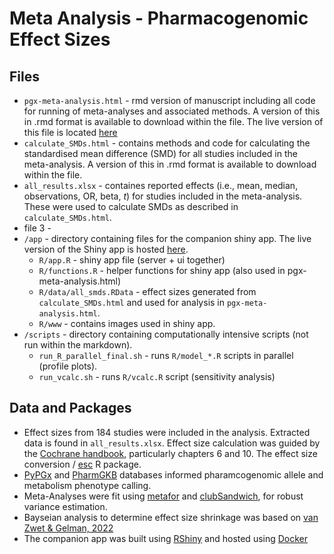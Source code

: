 # Meta Analysis - Pharmacogenomic Effect Sizes



## Files
* `pgx-meta-analysis.html` - rmd version of manuscript including all code for running of meta-analyses and associated methods. A version of this in .rmd format is available to download within the file. The live version of this file is located [here](https://locksk.github.io/pgx-effects/)
* `calculate_SMDs.html` - contains methods and code for calculating the standardised mean difference (SMD) for all studies included in the meta-analysis. A version of this in .rmd format is available to download within the file. 
* `all_results.xlsx` - containes reported effects (i.e., mean, median, observations, OR, beta, *t*) for studies included in the meta-analysis. These were used to calculate SMDs as described in `calculate_SMDs.html`.
* file 3 - 
* `/app` - directory containing files for the companion shiny app. The live version of the Shiny app is hosted [here](https://locksk.shinyapps.io/pgx-effect-sizes/). 
    * `R/app.R` - shiny app file (server + ui together)
    * `R/functions.R` - helper functions for shiny app (also used in pgx-meta-analysis.html)
    * `R/data/all_smds.RData` - effect sizes generated from `calculate_SMDs.html` and used for analysis in  `pgx-meta-analysis.html`.
    * `R/www` - contains images used in shiny app.
* `/scripts` - directory containing computationally intensive scripts (not run within the markdown). 
    * `run_R_parallel_final.sh` - runs `R/model_*.R` scripts in parallel (profile plots).
    * `run_vcalc.sh` - runs `R/vcalc.R` script (sensitivity analysis)

## Data and Packages

* Effect sizes from 184 studies were included in the analysis. Extracted data is found in `all_results.xlsx`. Effect size calculation was guided by the [Cochrane handbook](https://www.cochrane.org/authors/handbooks-and-manuals/handbook/current), particularly chapters 6 and 10. The effect size conversion / [esc](https://cran.r-project.org/web/packages/esc/readme/README.html) R package.
* [PyPGx](https://github.com/sbslee/pypgx/tree/master) and [PharmGKB](https://www.clinpgx.org/page/pgxGeneRef) databases informed pharamcogenomic allele and metabolism phenotype calling. 
* Meta-Analyses were fit using [metafor](https://www.metafor-project.org/doku.php/metafor) and [clubSandwich](https://jepusto.github.io/clubSandwich/), for robust variance estimation. 
* Bayseian analysis to determine effect size shrinkage was based on [van Zwet & Gelman, 2022](https://doi.org/10.1080/00031305.2021.1938225)
* The companion app was built using [RShiny](https://shiny.posit.co/) and hosted using [Docker](https://www.docker.com/)
